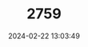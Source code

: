 ---
title: "2759"
category: "Belontia signata"
draft: false
date: 2024-02-22 13:03:49
languages:
  English: ["Combtail"]
---